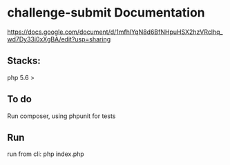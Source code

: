 # challenge-submit Documentation

https://docs.google.com/document/d/1mfhlYqN8d6BfNHpuHSX2hzVRclhq_wd7Dy33i0xXgBA/edit?usp=sharing

## Stacks: 
php 5.6 >

## To do
Run composer, using phpunit for tests

## Run

run from cli: php index.php



